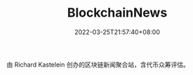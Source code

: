 ﻿---
weight: 
title: "BlockchainNews"
description: "由 Richard Kastelein 创办的区块链新闻聚合站，含代币众筹评估"
date: 2022-03-25T21:57:40+08:00
lastmod: 2022-03-25T16:45:40+08:00
draft: false
authors: ["Metabd"]
featuredImage: "blockchainnews.png"
link: ""
tags: ["元宇宙资讯","BlockchainNews"]
categories: ["navigation"]
navigation: ["元宇宙资讯"]
lightgallery: true
toc: true
pinned: false
recommend: false
recommend1: false
---
由 Richard Kastelein 创办的区块链新闻聚合站，含代币众筹评估。
